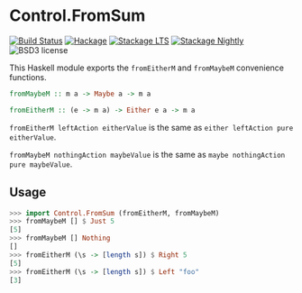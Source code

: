
Control.FromSum
===============

[![Build Status](https://secure.travis-ci.org/cdepillabout/from-sum.svg)](http://travis-ci.org/cdepillabout/from-sum)
[![Hackage](https://img.shields.io/hackage/v/from-sum.svg)](https://hackage.haskell.org/package/from-sum)
[![Stackage LTS](http://stackage.org/package/from-sum/badge/lts)](http://stackage.org/lts/package/from-sum)
[![Stackage Nightly](http://stackage.org/package/from-sum/badge/nightly)](http://stackage.org/nightly/package/from-sum)
![BSD3 license](https://img.shields.io/badge/license-BSD3-blue.svg)

This Haskell module exports the `fromEitherM` and `fromMaybeM` convenience
functions.

```haskell
fromMaybeM :: m a -> Maybe a -> m a

fromEitherM :: (e -> m a) -> Either e a -> m a
```

`fromEitherM leftAction eitherValue` is the same as `either leftAction pure
eitherValue`.

`fromMaybeM nothingAction maybeValue` is the same as `maybe nothingAction pure
maybeValue`.

## Usage

```haskell
>>> import Control.FromSum (fromEitherM, fromMaybeM)
>>> fromMaybeM [] $ Just 5
[5]
>>> fromMaybeM [] Nothing
[]
>>> fromEitherM (\s -> [length s]) $ Right 5
[5]
>>> fromEitherM (\s -> [length s]) $ Left "foo"
[3]
```
